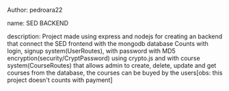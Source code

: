 Author: pedroara22


name: SED BACKEND

description: 
    Project made using express and nodejs for creating an backend that connect the SED frontend with the mongodb database
    Counts with login, signup system(UserRoutes), with password with MD5 encryption(security/CryptPassword) using crypto.js
    and with course system(CourseRoutes) that allows admin to create, delete, update and get courses from the database, the courses
    can be buyed by the users[obs: this project doesn't counts with payment]